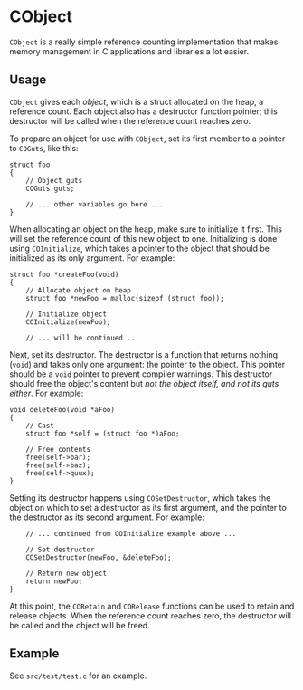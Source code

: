CObject
=======

`CObject` is a really simple reference counting implementation that makes
memory management in C applications and libraries a lot easier.

Usage
-----

`CObject` gives each _object_, which is a struct allocated on the heap, a
reference count. Each object also has a destructor function pointer; this
destructor will be called when the reference count reaches zero.

To prepare an object for use with `CObject`, set its first member to a pointer
to `COGuts`, like this:

	struct foo
	{
		// Object guts
		COGuts guts;

		// ... other variables go here ...
	}

When allocating an object on the heap, make sure to initialize it first. This
will set the reference count of this new object to one. Initializing is done
using `COInitialize`, which takes a pointer to the object that should be
initialized as its only argument. For example:

	struct foo *createFoo(void)
	{
		// Allocate object on heap
		struct foo *newFoo = malloc(sizeof (struct foo));

		// Initialize object
		COInitialize(newFoo);

		// ... will be continued ...

Next, set its destructor. The destructor is a function that returns nothing
(`void`) and takes only one argument: the pointer to the object. This pointer
should be a `void` pointer to prevent compiler warnings. This destructor
should free the object's content but _not the object itself, and not its guts
either_. For example:

	void deleteFoo(void *aFoo)
	{
		// Cast
		struct foo *self = (struct foo *)aFoo;

		// Free contents
		free(self->bar);
		free(self->baz);
		free(self->quux);
	}

Setting its destructor happens using `COSetDestructor`, which takes the object
on which to set a destructor as its first argument, and the pointer to the
destructor as its second argument. For example:

		// ... continued from COInitialize example above ...

		// Set destructor
		COSetDestructor(newFoo, &deleteFoo);

		// Return new object
		return newFoo;
	}

At this point, the `CORetain` and `CORelease` functions can be used to retain
and release objects. When the reference count reaches zero, the destructor
will be called and the object will be freed.

Example
-------

See `src/test/test.c` for an example.
